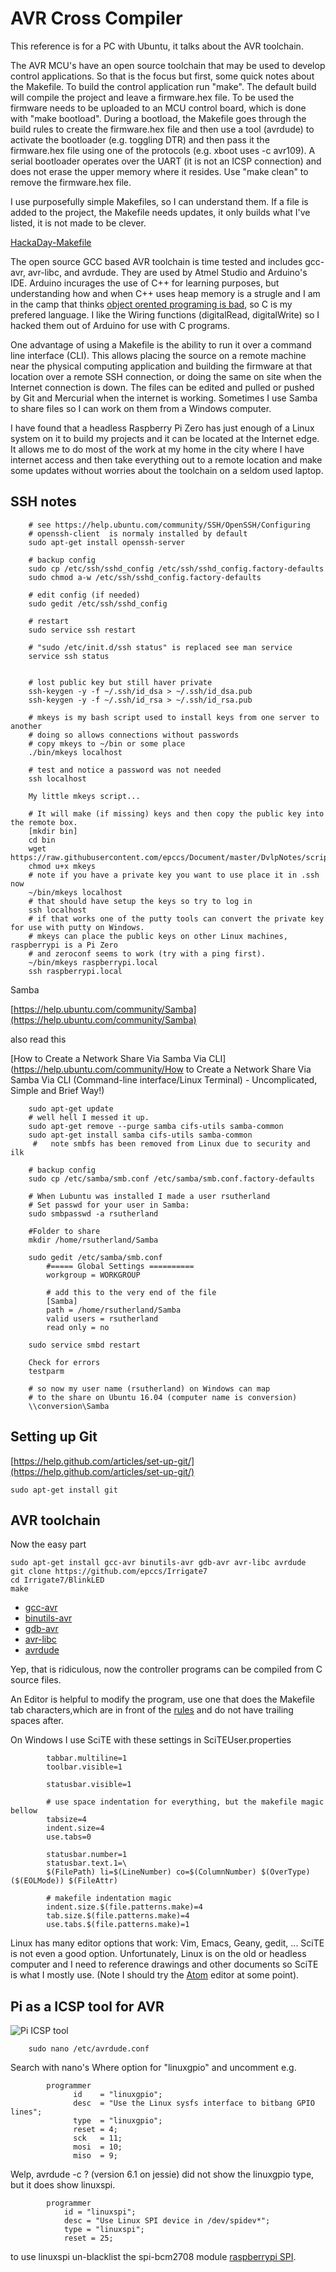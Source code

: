 # AVR Cross Compiler

This reference is for a PC with Ubuntu, it talks about the AVR toolchain.

The AVR MCU's have an open source toolchain that may be used to develop control applications. So that is the focus but first, some quick notes about the Makefile. To build the control application run "make". The default build will compile the project and leave a firmware.hex file. To be used the firmware needs to be uploaded to an MCU control board, which is done with "make bootload". During a bootload, the Makefile goes through the build rules to create the firmware.hex file and then use a tool (avrdude) to activate the bootloader (e.g. toggling DTR) and then pass it the firmware.hex file using one of the protocols (e.g. xboot uses -c avr109). A serial bootloader operates over the UART (it is not an ICSP connection) and does not erase the upper memory where it resides. Use "make clean" to remove the firmware.hex file. 

I use purposefully simple Makefiles, so I can understand them. If a file is added to the project, the Makefile needs updates, it only builds what I've listed, it is not made to be clever. 

[HackaDay-Makefile](http://hackaday.com/2016/03/11/embed-with-elliot-march-makefile-madness/">embed-with-elliot-march-makefile-madness)

The open source GCC based AVR toolchain is time tested and includes gcc-avr, avr-libc, and avrdude. They are used by Atmel Studio and Arduino's IDE. Arduino incurages the use of C++ for learning purposes, but understanding how and when C++ uses heap memory is a strugle and I am in the camp that thinks [object orented programing is bad], so C is my prefered language. I like the Wiring functions (digitalRead, digitalWrite) so I hacked them out of Arduino for use
with C programs. 

[object orented programing is bad]: https://www.youtube.com/watch?v=QM1iUe6IofM

One advantage of using a Makefile is the ability to run it over a command line interface (CLI). This allows placing the source on a remote machine near the physical computing application and building the firmware at that location over a remote SSH connection, or doing the same on site when the Internet connection is down. The files can be edited and pulled or pushed by Git and Mercurial when the internet is working. Sometimes I use Samba to share files so I can work on them from a Windows computer. 
    
I have found that a headless Raspberry Pi Zero has just enough of a Linux system on it to build my projects and it can be located at the Internet edge. It allows me to do most of the work at my home in the city where I have internet access and then take everything out to a remote location and make some updates without worries about the toolchain on a seldom used laptop.


## SSH notes

```
    # see https://help.ubuntu.com/community/SSH/OpenSSH/Configuring
    # openssh-client  is normaly installed by default
    sudo apt-get install openssh-server

    # backup config
    sudo cp /etc/ssh/sshd_config /etc/ssh/sshd_config.factory-defaults
    sudo chmod a-w /etc/ssh/sshd_config.factory-defaults

    # edit config (if needed)
    sudo gedit /etc/ssh/sshd_config

    # restart
    sudo service ssh restart

    # "sudo /etc/init.d/ssh status" is replaced see man service
    service ssh status


    # lost public key but still haver private
    ssh-keygen -y -f ~/.ssh/id_dsa > ~/.ssh/id_dsa.pub
    ssh-keygen -y -f ~/.ssh/id_rsa > ~/.ssh/id_rsa.pub

    # mkeys is my bash script used to install keys from one server to another
    # doing so allows connections without passwords 
    # copy mkeys to ~/bin or some place 
    ./bin/mkeys localhost
    
    # test and notice a password was not needed
    ssh localhost

    My little mkeys script...

    # It will make (if missing) keys and then copy the public key into the remote box. 
    [mkdir bin] 
    cd bin
    wget https://raw.githubusercontent.com/epccs/Document/master/DvlpNotes/script/mkeys
    chmod u+x mkeys
    # note if you have a private key you want to use place it in .ssh now
    ~/bin/mkeys localhost
    # that should have setup the keys so try to log in
    ssh localhost
    # if that works one of the putty tools can convert the private key for use with putty on Windows.
    # mkeys can place the public keys on other Linux machines, raspberrypi is a Pi Zero
    # and zeroconf seems to work (try with a ping first).
    ~/bin/mkeys raspberrypi.local
    ssh raspberrypi.local
```

Samba

[https://help.ubuntu.com/community/Samba](https://help.ubuntu.com/community/Samba)

also read this

[How to Create a Network Share Via Samba Via CLI](https://help.ubuntu.com/community/How to Create a Network Share Via Samba Via CLI (Command-line interface/Linux Terminal) - Uncomplicated, Simple and Brief Way!)

```
    sudo apt-get update
    # well hell I messed it up.
    sudo apt-get remove --purge samba cifs-utils samba-common
    sudo apt-get install samba cifs-utils samba-common
     #   note smbfs has been removed from Linux due to security and ilk

    # backup config
    sudo cp /etc/samba/smb.conf /etc/samba/smb.conf.factory-defaults

    # When Lubuntu was installed I made a user rsutherland
    # Set passwd for your user in Samba:
    sudo smbpasswd -a rsutherland

    #Folder to share
    mkdir /home/rsutherland/Samba

    sudo gedit /etc/samba/smb.conf
        #===== Global Settings ==========
        workgroup = WORKGROUP

        # add this to the very end of the file
        [Samba]
        path = /home/rsutherland/Samba
        valid users = rsutherland
        read only = no

    sudo service smbd restart

    Check for errors
    testparm

    # so now my user name (rsutherland) on Windows can map 
    # to the share on Ubuntu 16.04 (computer name is conversion)
    \\conversion\Samba
```


## Setting up Git

[https://help.github.com/articles/set-up-git/](https://help.github.com/articles/set-up-git/)

```
sudo apt-get install git
```


## AVR toolchain

Now the easy part

```
sudo apt-get install gcc-avr binutils-avr gdb-avr avr-libc avrdude
git clone https://github.com/epccs/Irrigate7
cd Irrigate7/BlinkLED
make
```

* [gcc-avr](http://packages.ubuntu.com/search?keywords=gcc-avr)
* [binutils-avr](http://packages.ubuntu.com/search?keywords=binutils-avr)
* [gdb-avr](http://packages.ubuntu.com/search?keywords=gdb-avr)
* [avr-libc](http://packages.ubuntu.com/search?keywords=avr-libc)
* [avrdude](http://packages.ubuntu.com/search?keywords=avrdude)

Yep, that is ridiculous, now the controller programs can be compiled from C source files. 

An Editor is helpful to modify the program, use one that does the Makefile tab characters,which are in front of the [rules] and do not have trailing spaces after. 

[rules]: https://en.wikipedia.org/wiki/Make_(software)#Rules

On Windows I use SciTE with these settings in SciTEUser.properties

```
        tabbar.multiline=1
        toolbar.visible=1

        statusbar.visible=1

        # use space indentation for everything, but the makefile magic bellow
        tabsize=4
        indent.size=4
        use.tabs=0

        statusbar.number=1
        statusbar.text.1=\
        $(FilePath) li=$(LineNumber) co=$(ColumnNumber) $(OverType) ($(EOLMode)) $(FileAttr)

        # makefile indentation magic
        indent.size.$(file.patterns.make)=4
        tab.size.$(file.patterns.make)=4
        use.tabs.$(file.patterns.make)=1
```
    
Linux has many editor options that work: Vim, Emacs, Geany, gedit, ... SciTE is not even a good option. Unfortunately, Linux is on the old or headless computer and I need to reference drawings and other documents so SciTE is what I mostly use. (Note I should try the [Atom] editor at some point).

[Atom]: https://github.com/atom/atom


## Pi as a ICSP tool for AVR

![Pi ICSP tool](./images/PiAsISPtool4AVR.png)

```
    sudo nano /etc/avrdude.conf
```

Search with nano's Where option for "linuxgpio" and uncomment e.g.

```
        programmer
              id    = "linuxgpio";
              desc  = "Use the Linux sysfs interface to bitbang GPIO lines";
              type  = "linuxgpio";
              reset = 4;
              sck   = 11;
              mosi  = 10;
              miso  = 9;
```

Welp, avrdude -c ? (version 6.1 on jessie) did not show the linuxgpio type, but it does show linuxspi.
    
```
        programmer
            id = "linuxspi";
            desc = "Use Linux SPI device in /dev/spidev*";
            type = "linuxspi";
            reset = 25;
```

to use linuxspi un-blacklist the spi-bcm2708 module [raspberrypi SPI].

[raspberrypi SPI]: https://www.raspberrypi.org/documentation/hardware/raspberrypi/spi/README.md

